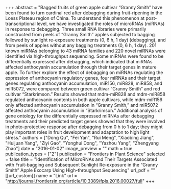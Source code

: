 +++
abstract = "Bagged fruits of green apple cultivar “Granny Smith” have been found to turn cardinal red after debagging during fruit-ripening in the Loess Plateau region of China. To understand this phenomenon at post-transcriptional level, we have investigated the roles of microRNAs (miRNAs) in response to debagging. Three small RNA libraries were primarily constructed from peels of “Granny Smith” apples subjected to bagging followed by sunlight re-exposure treatments (0, 6 h, 1 day) (debagging), and from peels of apples without any bagging treatments (0, 6 h, 1 day). 201 known miRNAs belonging to 43 miRNA families and 220 novel miRNAs were identified via high-throughput sequencing. Some miRNAs were found to be differentially expressed after debagging, which indicated that miRNAs affected anthocyanin accumulation through their target genes in mature apple. To further explore the effect of debagging on miRNAs regulating the expression of anthocyanin regulatory genes, four miRNAs and their target genes regulating anthocyanin accumulation, miR156, miR828, miR858, and miR5072, were compared between green cultivar “Granny Smith” and red cultivar “Starkrimson.” Results showed that mdm-miR828 and mdm-miR858 regulated anthocyanin contents in both apple cultivars, while mdm-miR156 only affected anthocyanin accumulation in “Granny Smith,” and miR5072 affected anthocyanin accumulation in “Starkrimson.” Additional analysis of gene ontology for the differentially expressed miRNAs after debagging treatments and their predicted target genes showed that they were involved in photo-protective response after debagging from 0 h to 1 day; they might play important roles in fruit development and adaptation to high light stress."
authors = ["Dong Qu", "Fei Yan", "Rui Meng", "Xiaobing Jiang", "Huijuan Yang", "Ziyi Gao", "Yonghui Dong", "Yazhou Yang", "Zhengyang Zhao"]
date = "2016-01-02"
image_preview = ""
math = true
publication_types = ["2"]
publication = "Frontiers in Plant Science"
selected = false
title = "Identification of MicroRNAs and Their Targets Associated with Fruit-bagging and Subsequent Sunlight Re-exposure in the “Granny Smith” Apple Exocarp Using High-throughput Sequencing"
url_pdf = ""
[[url_custom]]
name = "Link"
url = "http://journal.frontiersin.org/article/10.3389/fpls.2016.00027/full"
+++

